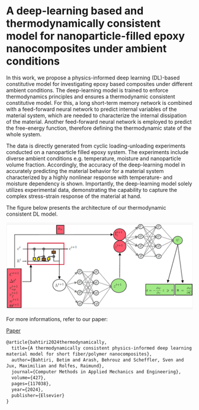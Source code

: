 # A deep-learning based and thermodynamically consistent model for nanoparticle-filled epoxy nanocomposites under ambient conditions

In this work, we propose a physics-informed deep learning (DL)-based constitutive model for
investigating epoxy based composites under different ambient conditions. The deep-learning
model is trained to enforce thermodynamics principles and ensures a thermodynamic consistent
constitutive model. For this, a long short-term memory network is combined with a
feed-forward neural network to predict internal variables of the material system, which are
needed to characterize the internal dissipation of the material. Another feed-forward neural
network is employed to predict the free-energy function, therefore defining the thermodynamic
state of the whole system. 

The data is directly generated from cyclic loading-unloading experiments conducted on a nanoparticle filled
epoxy system. The experiments include diverse ambient conditions e.g. temperature,
moisture and nanoparticle volume fraction. Accordingly, the accuracy of the deep-learning
model in accurately predicting the material behavior for a material system characterized by a
highly nonlinear response with temperature- and moisture dependency is shown. Importantly,
the deep-learning model solely utilizes experimental data, demonstrating the capability to
capture the complex stress-strain response of the material at hand.

The figure below presents the architecture of our thermodynamic consistent DL model.

![This is an image](/pinn.PNG)

For more informations, refer to our paper:

[Paper](https://doi.org/10.1016/j.cma.2024.117038)

```
@article{bahtiri2024thermodynamically,
  title={A thermodynamically consistent physics-informed deep learning material model for short fiber/polymer nanocomposites},
  author={Bahtiri, Betim and Arash, Behrouz and Scheffler, Sven and Jux, Maximilian and Rolfes, Raimund},
  journal={Computer Methods in Applied Mechanics and Engineering},
  volume={427},
  pages={117038},
  year={2024},
  publisher={Elsevier}
}
```
